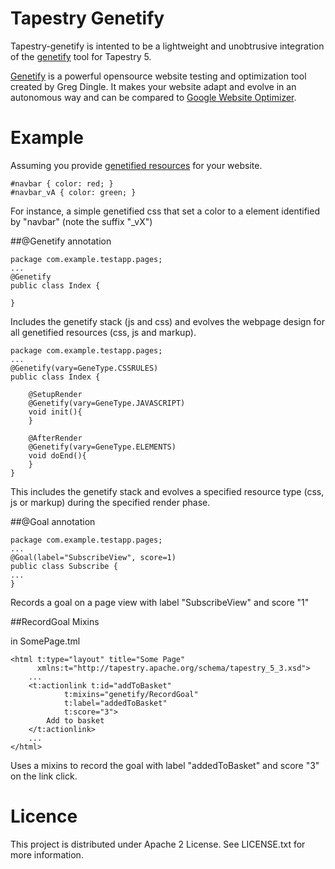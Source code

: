 Tapestry Genetify
=================

Tapestry-genetify is intented to be a lightweight and unobtrusive integration of the [genetify](https://github.com/gregdingle/genetify/wiki/) tool for Tapestry 5.

[Genetify](https://github.com/gregdingle/genetify/wiki/) is a powerful opensource website testing and optimization tool created by Greg Dingle.
It makes your website adapt and evolve in an autonomous way and can be compared to [Google Website Optimizer](http://www.google.com/websiteoptimizer/).

Example
=======

Assuming you provide [genetified resources](https://github.com/gregdingle/genetify/wiki/Usage) for your website.

    #navbar { color: red; }
    #navbar_vA { color: green; }

For instance, a simple genetified css that set a color to a element identified by "navbar" (note the suffix "_vX")

##@Genetify annotation

    package com.example.testapp.pages;
    ...
    @Genetify
    public class Index {
    	
    }

Includes the genetify stack (js and css) and evolves the webpage design for all genetified resources (css, js and markup).

    package com.example.testapp.pages;
    ...
    @Genetify(vary=GeneType.CSSRULES)
    public class Index {
    
        @SetupRender
        @Genetify(vary=GeneType.JAVASCRIPT)
        void init(){		
        }
    
        @AfterRender
        @Genetify(vary=GeneType.ELEMENTS)
        void doEnd(){
        }
    }

This includes the genetify stack and evolves a specified resource type (css, js or markup) during the specified render phase.

##@Goal annotation

    package com.example.testapp.pages;
    ...
    @Goal(label="SubscribeView", score=1)
    public class Subscribe {
    ...
    }

Records a goal on a page view with label "SubscribeView" and score "1"

##RecordGoal Mixins

in SomePage.tml

    <html t:type="layout" title="Some Page"  
          xmlns:t="http://tapestry.apache.org/schema/tapestry_5_3.xsd">
        ...
        <t:actionlink t:id="addToBasket" 
                t:mixins="genetify/RecordGoal" 
                t:label="addedToBasket" 
                t:score="3">
            Add to basket
        </t:actionlink>
        ...
    </html>

Uses a mixins to record the goal with label "addedToBasket" and score "3" on the link click.

Licence
=======

This project is distributed under Apache 2 License. See LICENSE.txt for more information.